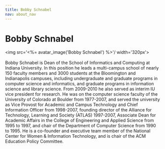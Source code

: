 ```yaml
---
title: Bobby Schnabel
nav: about_nav
---
```

# Bobby Schnabel

<img src='<%= avatar_image('Bobby Schnabel') %>'/ width='320px'>
<br/>
<br/>
Bobby Schnabel is Dean of the School of Informatics and Computing at Indiana University. In this position he leads a multi-campus school of nearly 150 faculty members and 3000 students at the Bloomington and Indianapolis campuses, including undergraduate and graduate programs in computer science and informatics, and graduate programs in information science and library science.  From 2009-2010 he also served as interim IU vice president for research.   He was on the computer science faculty of the University of Colorado at Boulder from 1977-2007, and served the university as Vice Provost for Academic and Campus Technology and Chief Information Officer from 1998-2007, founding director of the Alliance for Technology, Learning and Society (ATLAS) 1997-2007, Associate Dean for Academic Affairs in the College of Engineering and Applied Science from 1995 to 1997, and chair of the Department of Computer Science from 1990 to 1995.  He is a co-founder and executive team member of the National Center for Women & Information Technology, and is chair of the ACM Education Policy Committee.
